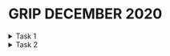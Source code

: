# GRIP DECEMBER 2020

<details>
  <summary>Task 1</summary>  

## Task: Prediction using Decision Tree Algorithm
>By Parth Mistry

* Created a model which will predict the type of iris plant.
* Used decision tree algorithm to achieve the maximum accuracy.
* The dataset has three iris species with 50 samples each as well as some properties about each flower. One flower species is linearly separable from the other two, but the other two are not linearly separable from each other.

* The columns in this dataset are Id, SepalLengthCm, SepalWidthCm, PetalLengthCm, PetalWidthCm, Species

* The solution problem: Multiclass Classification using Decision Tree
* This project was a part of my internship at The Sparks Foundation as a Data Science and Business Analytics Intern.
* Built a pipeline to carry over the task.  
---
## Code and Resources Used
**Python Version:** 3.7  
**Packages:** pandas, numpy, sklearn, matplotlib, seaborn  
**Dataset:** [Link to download](https://bit.ly/3kXTdox)  

---
## Exploratory Data Analysis  
![BARPLOT](barplot.png)
![SCATTERPLOT](scatterplot.png)  

---
## Model And Pipepline Building
 * The pipeline contained two parts:  
    1. Firstly, we need to scale the data. Therefore we will use the Standard Scalar from sklearn.preprocessing  
    2. Secondly. We will create a Decision Tree Classifier to classify the data from sklearn.tree

```
Pipeline(steps=[('standardscaler', StandardScaler()),
                ('decisiontreeclassifier',
                 DecisionTreeClassifier(max_depth=2))])
```
---
## Model Evaluation

**Training Accuracy** = 0.9553571428571429  
**Test Accuracy** = 0.9736842105263158  

---
## Tree Visualization

![TREE](tree.png)

</details>

<details>
  <summary>Task 2</summary>
  
  # Traffic Sign Classifier using TensorFlow
> By Parth Mistry

* This classifier will help to classify 43 different Road Signs.   
* In this project, I used Python and Tensorflow to classify the signs.  
* The Dataset is German Traffic Sign (download link is provided below). This dataset contains more than 50,000 images of 43 classes.

## Code and Resources Used  
**Python Version:** 3.7  
**Packages:** numpy, pandas, matplotlib, seaborn, open-cv, keras, tensorflow, pickle  
**Tensorflow Version:** 2.2.0 (GPU Support)   
**Dataset:** [German Traffic Signs](https://bitbucket.org/jadslim/german-traffic-signs/src/master/)

---
## 1. Load the Data
The dataset contains resized 32x32 images. We get three ```.p``` files of those images:  
* ```train.p``` : The training set.
* ```test.p``` : The test set.
* ```valid.p``` : The validation set.

We will use Python ```pickle``` to load the data

---
## 2. Exploration And Summary  
The pickled data is a dictionary with 4 key/value pairs:  
* ```features``` is a 4D array containing raw pixel data of traffic sign images, (num examples, width, height, channels).  
* ```labels``` is a 1D array containing the label of the traffic sign. The file signnames.csv contains id-> mapping for each id.
* ```sizes``` is a list containing tuples, (width and height) representing the original width and height the images. 

**Firstly we will use ```numpy``` to check the images specifications.**  

There are 34,799 images in the training set, 4,410 in the validation set and 12630 in the test set.
Image Data Shape = (32,32,3).  
Number of classes are = 43  
![Test Images](x_train.svg)
![Validation Images](x_valid.svg)
![Test Images](x_test.svg)  

---
## 3. Data Processing  
All the preprocessing tasks will be performed here to get the best outputs.  
We will use the following techniques to preprocess the images:
1. Shuffling: We will shuffle the data to increase the variety and randomness in the training set, this will help the model to increase it's stability. To achieve this we will use  ```shuffle``` from ```sklearn.utils``` to shuffle the data.
2. Grayscaling: As stated in the research paper ["Traffic Sign Recognition with Multi-Scale Convolutional Networks"](http://yann.lecun.com/exdb/publis/pdf/sermanet-ijcnn-11.pdf) published in 2011, by Pierre Sermanet and Yann LeCun that using grayscale images instead of color improves the Convolutional Neural Network's Accuracy. We will use ```cvtColor``` from ```open-cv``` to convert the images to grayscale.
3. Local Histogram Equalization: It spreads out the most frequent itensity values in an image enhancing images with low contrast. Applying this technique will be beneficial as the dataset has real world images with varying contrast. We will use ```equalizeHist``` of ```open-cv``` to equalize the lighting.
4. Normalization: Normalization is a process that changes the pixel intensity values. Usally the image data should be normalized so that the data has   ```mean zero``` and ```equal variance```.  

---
## 4. Model Archietecture
* In this step, we will design and implement a deep learning model that learns to recognize traffic signs from our dataset.  
* For this problem statement we will use Convolutional Neural Networks to classify images in this dataset. The reason behind choosing ConvNets is that they are designed to recognize visual patterns directly from pixel images with minimal processing. They automatically learn hierarchies of invariant features at every level from data.  
* Our goal is to reach an accuracy of +90% on the validation set.  
* This Convolutional Neural Network follows these steps:  
    
    Input => Conv => ReLu => Pooling => Dropout => Conv => ReLu => Pooling => Flatten => FullyConnected => ReLu => DropOut => FullyConnected => SoftMax  

**Layer 1** *Convolutional* : The output shape should be  28x28x32  
**Activation** : ReLu  
**Pooling** : The output shape should be 14x14x32  
**DropOut** : The output shape should be 14x14x32  
**Layer 2** *Convolutional* : The output shape should be 10x10x64  
**Activation** : ReLu  
**Pooling** : The output shape should be 5x5x64  
**Flatten** : Flatten the output shape of the final pooling layer such that it's 1D instead of 3D.  
**Layer 3** *Fully Connected* : This should have 256 outputs  
**Dropout** : This should have 256 outputs  
**Layer 4** *Fully Connected* : This should have 43 outputs  

### Notes:
* We specify 0.0001 the learning rate, which tells the neural network how quickly to update weights.
* We minimize the loss function using the Adaptive Moment Estimation (Adam) Algorithm. Adam is an optimization algorithm introduced by D. Kingma and J. Lei Ba in a 2015 paper named [Adam: A Method for Stochastic Optimization](https://arxiv.org/abs/1412.6980). Adam algorithm computes adaptive learning rates for each parameter. In addition to storing an exponentially decaying average of past squared gradients like [Adadelta](https://arxiv.org/pdf/1212.5701.pdf) and [RMSprop](https://www.cs.toronto.edu/~tijmen/csc321/slides/lecture_slides_lec6.pdf) algorithms, Adam also keeps an exponentially decaying average of past gradients mtmt, similar to [momentum algorithm](http://www.sciencedirect.com/science/article/pii/S0893608098001166?via%3Dihub), which in turn produce better results.  
* We will use ```Sparce Categorial CrossEntropy``` as the loss function to get output in the form of 43 classes.

---
## 5. Training and Evaluation
* After each epoch, we measure the loss and accuracy of the validation set
* And after training, we will save the model.
* A low accuracy on the training and validation sets imply underfitting. A high accuracy on the training set but low accuracy on the validation set implies overfitting.
### Model
```
Epoch 1/50  loss: 3.5605 - accuracy: 0.0675 - val_loss: 3.4856 - val_accuracy: 0.1510  
Epoch 2/50  loss: 3.2739 - accuracy: 0.1655 - val_loss: 3.0320 - val_accuracy: 0.3304  
Epoch 3/50  loss: 2.6931 - accuracy: 0.3190 - val_loss: 2.3811 - val_accuracy: 0.4261  
Epoch 4/50  loss: 2.1890 - accuracy: 0.4201 - val_loss: 1.9400 - val_accuracy: 0.5057  
Epoch 5/50  loss: 1.8467 - accuracy: 0.4897 - val_loss: 1.6035 - val_accuracy: 0.5726  
Epoch 6/50  loss: 1.5948 - accuracy: 0.5438 - val_loss: 1.3556 - val_accuracy: 0.6408  
Epoch 7/50  loss: 1.4085 - accuracy: 0.5863 - val_loss: 1.1748 - val_accuracy: 0.6986  
Epoch 8/50  loss: 1.2472 - accuracy: 0.6325 - val_loss: 1.0266 - val_accuracy: 0.7329  
Epoch 9/50  loss: 1.1166 - accuracy: 0.6692 - val_loss: 0.9047 - val_accuracy: 0.7683  
Epoch 10/50 loss: 1.0100 - accuracy: 0.6974 - val_loss: 0.8237 - val_accuracy: 0.7769  
Epoch 11/50 loss: 0.9217 - accuracy: 0.7244 - val_loss: 0.7448 - val_accuracy: 0.7995  
Epoch 12/50 loss: 0.8462 - accuracy: 0.7463 - val_loss: 0.6844 - val_accuracy: 0.8234  
Epoch 13/50 loss: 0.7821 - accuracy: 0.7654 - val_loss: 0.6457 - val_accuracy: 0.8279
Epoch 14/50 loss: 0.7334 - accuracy: 0.7802 - val_loss: 0.5984 - val_accuracy: 0.8433  
Epoch 15/50 loss: 0.6823 - accuracy: 0.7960 - val_loss: 0.5677 - val_accuracy: 0.8481  
Epoch 16/50 loss: 0.6372 - accuracy: 0.8102 - val_loss: 0.5299 - val_accuracy: 0.8624
Epoch 17/50 loss: 0.5976 - accuracy: 0.8227 - val_loss: 0.5019 - val_accuracy: 0.8680  
Epoch 18/50 loss: 0.5607 - accuracy: 0.8302 - val_loss: 0.4807 - val_accuracy: 0.8683  
Epoch 19/50 loss: 0.5362 - accuracy: 0.8383 - val_loss: 0.4529 - val_accuracy: 0.8796  
Epoch 20/50 loss: 0.5021 - accuracy: 0.8486 - val_loss: 0.4407 - val_accuracy: 0.8816
Epoch 21/50 loss: 0.4791 - accuracy: 0.8568 - val_loss: 0.4270 - val_accuracy: 0.8839  
Epoch 22/50 loss: 0.4514 - accuracy: 0.8658 - val_loss: 0.4145 - val_accuracy: 0.8853  
Epoch 23/50 loss: 0.4364 - accuracy: 0.8703 - val_loss: 0.3924 - val_accuracy: 0.8955  
Epoch 24/50 loss: 0.4112 - accuracy: 0.8758 - val_loss: 0.3743 - val_accuracy: 0.8982  
Epoch 25/50 loss: 0.3940 - accuracy: 0.8820 - val_loss: 0.3653 - val_accuracy: 0.8971  
Epoch 26/50 loss: 0.3763 - accuracy: 0.8888 - val_loss: 0.3648 - val_accuracy: 0.8957  
Epoch 27/50 loss: 0.3640 - accuracy: 0.8929 - val_loss: 0.3471 - val_accuracy: 0.9009  
Epoch 28/50 loss: 0.3499 - accuracy: 0.8959 - val_loss: 0.3364 - val_accuracy: 0.9059  
Epoch 29/50 loss: 0.3334 - accuracy: 0.9015 - val_loss: 0.3308 - val_accuracy: 0.9061  
Epoch 30/50 loss: 0.3146 - accuracy: 0.9078 - val_loss: 0.3203 - val_accuracy: 0.9098  
Epoch 31/50 loss: 0.3099 - accuracy: 0.9078 - val_loss: 0.3137 - val_accuracy: 0.9120  
Epoch 32/50 loss: 0.2979 - accuracy: 0.9120 - val_loss: 0.3059 - val_accuracy: 0.9118  
Epoch 33/50 loss: 0.2860 - accuracy: 0.9146 - val_loss: 0.2951 - val_accuracy: 0.9156  
Epoch 34/50 loss: 0.2770 - accuracy: 0.9176 - val_loss: 0.2873 - val_accuracy: 0.9170  
Epoch 35/50 loss: 0.2711 - accuracy: 0.9192 - val_loss: 0.2905 - val_accuracy: 0.9159  
Epoch 36/50 loss: 0.2574 - accuracy: 0.9251 - val_loss: 0.2887 - val_accuracy: 0.9141  
Epoch 37/50 loss: 0.2498 - accuracy: 0.9263 - val_loss: 0.2753 - val_accuracy: 0.9193  
Epoch 38/50 loss: 0.2403 - accuracy: 0.9284 - val_loss: 0.2810 - val_accuracy: 0.9161  
Epoch 39/50 loss: 0.2320 - accuracy: 0.9306 - val_loss: 0.2703 - val_accuracy: 0.9209  
Epoch 40/50 loss: 0.2260 - accuracy: 0.9346 - val_loss: 0.2613 - val_accuracy: 0.9234
Epoch 41/50 loss: 0.2156 - accuracy: 0.9380 - val_loss: 0.2590 - val_accuracy: 0.9274
Epoch 42/50 loss: 0.2107 - accuracy: 0.9384 - val_loss: 0.2580 - val_accuracy: 0.9236
Epoch 43/50 loss: 0.2057 - accuracy: 0.9393 - val_loss: 0.2507 - val_accuracy: 0.9277
Epoch 44/50 loss: 0.2016 - accuracy: 0.9398 - val_loss: 0.2508 - val_accuracy: 0.9274
Epoch 45/50 loss: 0.1914 - accuracy: 0.9433 - val_loss: 0.2459 - val_accuracy: 0.9247
Epoch 46/50 loss: 0.1899 - accuracy: 0.9437 - val_loss: 0.2430 - val_accuracy: 0.9281
Epoch 47/50 loss: 0.1865 - accuracy: 0.9452 - val_loss: 0.2433 - val_accuracy: 0.9268
Epoch 48/50 loss: 0.1778 - accuracy: 0.9480 - val_loss: 0.2355 - val_accuracy: 0.9336
Epoch 49/50 loss: 0.1711 - accuracy: 0.9498 - val_loss: 0.2383 - val_accuracy: 0.9331
Epoch 50/50 loss: 0.1615 - accuracy: 0.9527 - val_loss: 0.2271 - val_accuracy: 0.9342
```
* We've been able to reach a maximum accuracy of 93.4% on the validation set over 50 epochs, using a learning rate of 0.0001.

Now, we'll use the testing set to measure the accuracy of the model over unknown examples. We've been able to reach a Test accuracy of **91.8**%.

Now we'll plot the confusion matrix to see where the model actually fails.  
![Confusion Matrix](confusion-matrix.svg)
![Training Vs Validation Loss](training-validation.svg)  
![Training Vs Validation Accuracy](training-validation-acc.svg)

We observe some clusters in the confusion matrix above. It turns out that the various speed limits are sometimes misclassified among themselves. Similarly, traffic signs with traingular shape are misclassified among themselves. We can further improve on the model using hierarchical CNNs to first identify broader groups (like speed signs) and then have CNNs to classify finer features (such as the actual speed limit).

---
## Conclusion  
Using the model we created, we are able to reach very high accuracy rate. We can try other model processing techniques to further improve models accuracy. We can further improve on the model using hierarchical CNNs to first identify broader groups (like speed signs) and then have CNNs to classify finer features (such as the actual speed limit) This model will only work on input examples where the traffic signs are centered in the middle of the image. It doesn't have the capability to detect signs in the image corners.

</details>